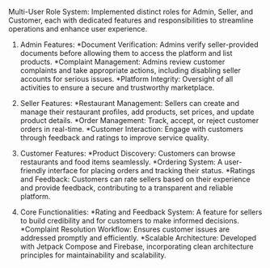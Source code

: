 Multi-User Role System: Implemented distinct roles for Admin, Seller, and Customer, each with dedicated features and responsibilities to streamline operations and enhance user experience.

1) Admin Features:
*Document Verification: Admins verify seller-provided documents before allowing them to access the platform and list products.
*Complaint Management: Admins review customer complaints and take appropriate actions, including disabling seller accounts for serious issues.
*Platform Integrity: Oversight of all activities to ensure a secure and trustworthy marketplace.


2) Seller Features:
*Restaurant Management: Sellers can create and manage their restaurant profiles, add products, set prices, and update product details.
*Order Management: Track, accept, or reject customer orders in real-time.
*Customer Interaction: Engage with customers through feedback and ratings to improve service quality.


3) Customer Features:
*Product Discovery: Customers can browse restaurants and food items seamlessly.
*Ordering System: A user-friendly interface for placing orders and tracking their status.
*Ratings and Feedback: Customers can rate sellers based on their experience and provide feedback, contributing to a transparent and reliable platform.

4) Core Functionalities:
*Rating and Feedback System: A feature for sellers to build credibility and for customers to make informed decisions.
*Complaint Resolution Workflow: Ensures customer issues are addressed promptly and efficiently.
*Scalable Architecture: Developed with Jetpack Compose and Firebase, incorporating clean architecture principles for maintainability and scalability.
